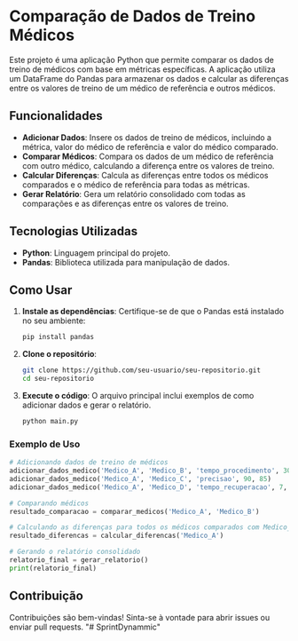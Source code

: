 
# Comparação de Dados de Treino Médicos

Este projeto é uma aplicação Python que permite comparar os dados de treino de médicos com base em métricas específicas. A aplicação utiliza um DataFrame do Pandas para armazenar os dados e calcular as diferenças entre os valores de treino de um médico de referência e outros médicos.

## Funcionalidades

- **Adicionar Dados**: Insere os dados de treino de médicos, incluindo a métrica, valor do médico de referência e valor do médico comparado.
- **Comparar Médicos**: Compara os dados de um médico de referência com outro médico, calculando a diferença entre os valores de treino.
- **Calcular Diferenças**: Calcula as diferenças entre todos os médicos comparados e o médico de referência para todas as métricas.
- **Gerar Relatório**: Gera um relatório consolidado com todas as comparações e as diferenças entre os valores de treino.

## Tecnologias Utilizadas

- **Python**: Linguagem principal do projeto.
- **Pandas**: Biblioteca utilizada para manipulação de dados.

## Como Usar

1. **Instale as dependências**:
   Certifique-se de que o Pandas está instalado no seu ambiente:
   ```bash
   pip install pandas
   ```

2. **Clone o repositório**:
   ```bash
   git clone https://github.com/seu-usuario/seu-repositorio.git
   cd seu-repositorio
   ```

3. **Execute o código**:
   O arquivo principal inclui exemplos de como adicionar dados e gerar o relatório.
   ```bash
   python main.py
   ```

### Exemplo de Uso

```python
# Adicionando dados de treino de médicos
adicionar_dados_medico('Medico_A', 'Medico_B', 'tempo_procedimento', 30, 35)
adicionar_dados_medico('Medico_A', 'Medico_C', 'precisao', 90, 85)
adicionar_dados_medico('Medico_A', 'Medico_D', 'tempo_recuperacao', 7, 6)

# Comparando médicos
resultado_comparacao = comparar_medicos('Medico_A', 'Medico_B')

# Calculando as diferenças para todos os médicos comparados com Medico_A
resultado_diferencas = calcular_diferencas('Medico_A')

# Gerando o relatório consolidado
relatorio_final = gerar_relatorio()
print(relatorio_final)
```

## Contribuição

Contribuições são bem-vindas! Sinta-se à vontade para abrir issues ou enviar pull requests.
"# SprintDynammic" 
